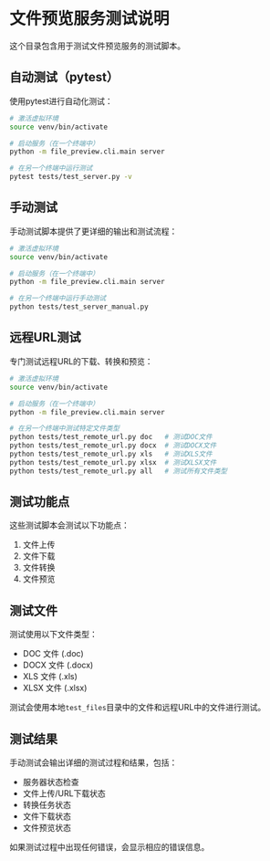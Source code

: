 # 文件预览服务测试说明

这个目录包含用于测试文件预览服务的测试脚本。

## 自动测试（pytest）

使用pytest进行自动化测试：

```bash
# 激活虚拟环境
source venv/bin/activate

# 启动服务（在一个终端中）
python -m file_preview.cli.main server

# 在另一个终端中运行测试
pytest tests/test_server.py -v
```

## 手动测试

手动测试脚本提供了更详细的输出和测试流程：

```bash
# 激活虚拟环境
source venv/bin/activate

# 启动服务（在一个终端中）
python -m file_preview.cli.main server

# 在另一个终端中运行手动测试
python tests/test_server_manual.py
```

## 远程URL测试

专门测试远程URL的下载、转换和预览：

```bash
# 激活虚拟环境
source venv/bin/activate

# 启动服务（在一个终端中）
python -m file_preview.cli.main server

# 在另一个终端中测试特定文件类型
python tests/test_remote_url.py doc   # 测试DOC文件
python tests/test_remote_url.py docx  # 测试DOCX文件
python tests/test_remote_url.py xls   # 测试XLS文件
python tests/test_remote_url.py xlsx  # 测试XLSX文件
python tests/test_remote_url.py all   # 测试所有文件类型
```

## 测试功能点

这些测试脚本会测试以下功能点：

1. 文件上传
2. 文件下载
3. 文件转换
4. 文件预览

## 测试文件

测试使用以下文件类型：

- DOC 文件 (.doc)
- DOCX 文件 (.docx)
- XLS 文件 (.xls)
- XLSX 文件 (.xlsx)

测试会使用本地`test_files`目录中的文件和远程URL中的文件进行测试。

## 测试结果

手动测试会输出详细的测试过程和结果，包括：

- 服务器状态检查
- 文件上传/URL下载状态
- 转换任务状态
- 文件下载状态
- 文件预览状态

如果测试过程中出现任何错误，会显示相应的错误信息。 